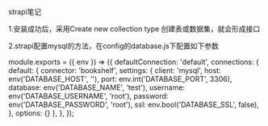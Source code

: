 strapi笔记

1.安装成功后，采用Create new collection type 创建表或数据集，就会形成接口

2.strapi配置mysql的方法，在config的database.js下配置如下参数

module.exports = ({ env }) => ({
  defaultConnection: 'default',
  connections: {
    default: {
      connector: 'bookshelf',
      settings: {
        client: 'mysql',
        host: env('DATABASE_HOST', ''),
        port: env.int('DATABASE_PORT', 3306),
        database: env('DATABASE_NAME', 'test'),
        username: env('DATABASE_USERNAME', 'root'),
        password: env('DATABASE_PASSWORD', 'root'),
        ssl: env.bool('DATABASE_SSL', false),
      },
      options: {}
    },
  },
});

